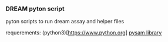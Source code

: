 ### DREAM pyton script 

pyton scripts to run dream assay and helper files

requerements: 	(python3)[https://www.python.org]
		[pysam library](https://pysam.readthedocs.io/en/latest/index.html)



